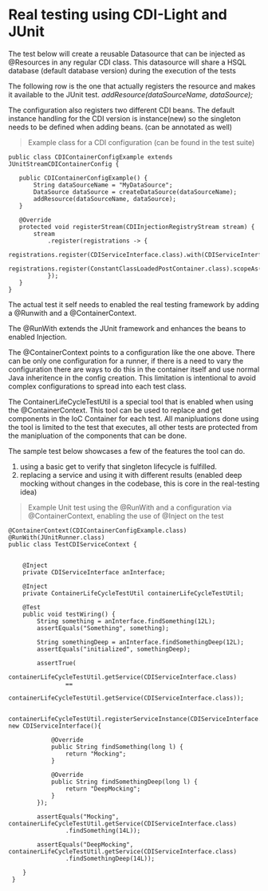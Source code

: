 # Real testing using CDI-Light and JUnit

The test below will create a reusable Datasource that can be injected as @Resources in any regular CDI class.
This datasource will share a HSQL database (default database version) during the execution of the tests

The following row is the one that actually registers the resource and makes it available to the JUnit test.
*addResource(dataSourceName, dataSource);*  

The configuration also registers two different CDI beans. 
The default instance handling for the CDI version is instance(new) so the singleton needs to be defined when adding beans. (can be annotated as well)

 > Example class for a CDI configuration (can be found in the test suite)
  
    public class CDIContainerConfigExample extends JUnitStreamCDIContainerConfig {
   
       public CDIContainerConfigExample() {
           String dataSourceName = "MyDataSource";
           DataSource dataSource = createDataSource(dataSourceName);          
           addResource(dataSourceName, dataSource);           
       }
   
       @Override
       protected void registerStream(CDIInjectionRegistryStream stream) {
           stream
               .register(registrations -> {
                   registrations.register(CDIServiceInterface.class).with(CDIServiceInterfaceImpl.class);
                   registrations.register(ConstantClassLoadedPostContainer.class).scopeAs(ScopeContainer.Scope.SINGLETON);
               });
       }
    }
   
   
The actual test it self needs to enabled the real testing framework by adding a @Runwith and a @ContainerContext.

The @RunWith extends the JUnit framework and enhances the beans to enabled Injection.

The @ContainerContext points to a configuration like the one above. 
There can be only one configuration for a runner, if there is a need to vary the configuration there are ways to do this in the container itself and use normal Java inheritence in the config creation. 
This limitation is intentional to avoid complex configurations to spread into each test class. 

The ContainerLifeCycleTestUtil is a special tool that is enabled when using the @ContainerContext.
This tool can be used to replace and get components in the IoC Container for each test. 
All manipluations done using the tool is limited to the test that executes, all other tests are protected from the manipluation of the components that can be done.

The sample test below showcases a few of the features the tool can do.
1. using a basic get to verify that singleton lifecycle is fulfilled.
2. replacing a service and using it with different results (enabled deep mocking without changes in the codebase, this is core in the real-testing idea)

> Example Unit test using the @RunWith and a configuration via @ContainerContext, enabling the use of @Inject on the test

    @ContainerContext(CDIContainerConfigExample.class)
    @RunWith(JUnitRunner.class)
    public class TestCDIServiceContext {
    
    
        @Inject
        private CDIServiceInterface anInterface;
    
        @Inject
        private ContainerLifeCycleTestUtil containerLifeCycleTestUtil;
    
        @Test
        public void testWiring() {
            String something = anInterface.findSomething(12L);
            assertEquals("Something", something);
    
            String somethingDeep = anInterface.findSomethingDeep(12L);
            assertEquals("initialized", somethingDeep);
    
            assertTrue(
                    containerLifeCycleTestUtil.getService(CDIServiceInterface.class)
                    ==
                    containerLifeCycleTestUtil.getService(CDIServiceInterface.class));

            containerLifeCycleTestUtil.registerServiceInstance(CDIServiceInterface.class, new CDIServiceInterface(){
    
                @Override
                public String findSomething(long l) {
                    return "Mocking";
                }
    
                @Override
                public String findSomethingDeep(long l) {
                    return "DeepMocking";
                }
            });
    
            assertEquals("Mocking", containerLifeCycleTestUtil.getService(CDIServiceInterface.class)
                    .findSomething(14L));
    
            assertEquals("DeepMocking", containerLifeCycleTestUtil.getService(CDIServiceInterface.class)
                    .findSomethingDeep(14L));
    
        }
     }